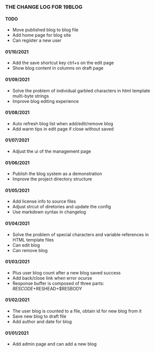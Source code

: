 ### THE CHANGE LOG FOR 19BLOG

#### TODO
* Move published blog to blog file
* Add home page for blog site
* Can register a new user

#### 01/10/2021
* Add the save shortcut key ctrl+s on the edit page
* Show blog content in columns on draft page

#### 01/09/2021
* Solve the problem of individual garbled characters in html template multi-byte strings
* Improve blog editing experience

#### 01/08/2021
* Auto refresh blog list when add/edit/remove blog
* Add warm tips in edit page if close without saved

#### 01/07/2021
* Adjust the ui of the management page

#### 01/06/2021
* Publish the blog system as a demonstration
* Improve the project directory structure

#### 01/05/2021
* Add license info to source files
* Adjust strcut of diretories and update the config
* Use markdown syntax in changelog

#### 01/04/2021
* Solve the problem of special characters and variable references in HTML template files
* Can edit blog
* Can remove blog

#### 01/03/2021
* Plus user blog count after a new blog saved success
* Add back/close link when error ocurse
* Response buffer is composed of three parts: $RESCODE+$RESHEAD+$RESBODY

#### 01/02/2021
* The user blog is counted to a file, obtain id for new blog from it
* Save new blog to draft file
* Add author and date for blog

#### 01/01/2021
* Add admin page and can add a new blog
